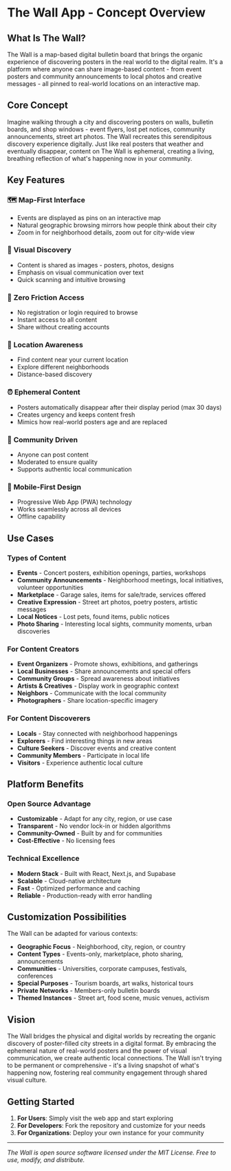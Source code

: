# The Wall App - Concept Overview

## What Is The Wall?

The Wall is a map-based digital bulletin board that brings the organic experience of discovering posters in the real world to the digital realm. It's a platform where anyone can share image-based content - from event posters and community announcements to local photos and creative messages - all pinned to real-world locations on an interactive map.

## Core Concept

Imagine walking through a city and discovering posters on walls, bulletin boards, and shop windows - event flyers, lost pet notices, community announcements, street art photos. The Wall recreates this serendipitous discovery experience digitally. Just like real posters that weather and eventually disappear, content on The Wall is ephemeral, creating a living, breathing reflection of what's happening now in your community.

## Key Features

### 🗺️ **Map-First Interface**
- Events are displayed as pins on an interactive map
- Natural geographic browsing mirrors how people think about their city
- Zoom in for neighborhood details, zoom out for city-wide view

### 🎨 **Visual Discovery**
- Content is shared as images - posters, photos, designs
- Emphasis on visual communication over text
- Quick scanning and intuitive browsing

### 🚀 **Zero Friction Access**
- No registration or login required to browse
- Instant access to all content
- Share without creating accounts

### 📍 **Location Awareness**
- Find content near your current location
- Explore different neighborhoods
- Distance-based discovery

### ⏰ **Ephemeral Content**
- Posters automatically disappear after their display period (max 30 days)
- Creates urgency and keeps content fresh
- Mimics how real-world posters age and are replaced

### 🤝 **Community Driven**
- Anyone can post content
- Moderated to ensure quality
- Supports authentic local communication

### 📱 **Mobile-First Design**
- Progressive Web App (PWA) technology
- Works seamlessly across all devices
- Offline capability

## Use Cases

### Types of Content
- **Events** - Concert posters, exhibition openings, parties, workshops
- **Community Announcements** - Neighborhood meetings, local initiatives, volunteer opportunities  
- **Marketplace** - Garage sales, items for sale/trade, services offered
- **Creative Expression** - Street art photos, poetry posters, artistic messages
- **Local Notices** - Lost pets, found items, public notices
- **Photo Sharing** - Interesting local sights, community moments, urban discoveries

### For Content Creators
- **Event Organizers** - Promote shows, exhibitions, and gatherings
- **Local Businesses** - Share announcements and special offers
- **Community Groups** - Spread awareness about initiatives
- **Artists & Creatives** - Display work in geographic context
- **Neighbors** - Communicate with the local community
- **Photographers** - Share location-specific imagery

### For Content Discoverers  
- **Locals** - Stay connected with neighborhood happenings
- **Explorers** - Find interesting things in new areas
- **Culture Seekers** - Discover events and creative content
- **Community Members** - Participate in local life
- **Visitors** - Experience authentic local culture

## Platform Benefits

### Open Source Advantage
- **Customizable** - Adapt for any city, region, or use case
- **Transparent** - No vendor lock-in or hidden algorithms
- **Community-Owned** - Built by and for communities
- **Cost-Effective** - No licensing fees

### Technical Excellence
- **Modern Stack** - Built with React, Next.js, and Supabase
- **Scalable** - Cloud-native architecture
- **Fast** - Optimized performance and caching
- **Reliable** - Production-ready with error handling

## Customization Possibilities

The Wall can be adapted for various contexts:

- **Geographic Focus** - Neighborhood, city, region, or country
- **Content Types** - Events-only, marketplace, photo sharing, announcements
- **Communities** - Universities, corporate campuses, festivals, conferences
- **Special Purposes** - Tourism boards, art walks, historical tours
- **Private Networks** - Members-only bulletin boards
- **Themed Instances** - Street art, food scene, music venues, activism

## Vision

The Wall bridges the physical and digital worlds by recreating the organic discovery of poster-filled city streets in a digital format. By embracing the ephemeral nature of real-world posters and the power of visual communication, we create authentic local connections. The Wall isn't trying to be permanent or comprehensive - it's a living snapshot of what's happening now, fostering real community engagement through shared visual culture.

## Getting Started

1. **For Users**: Simply visit the web app and start exploring
2. **For Developers**: Fork the repository and customize for your needs
3. **For Organizations**: Deploy your own instance for your community

---

*The Wall is open source software licensed under the MIT License. Free to use, modify, and distribute.*